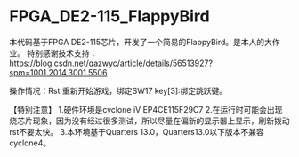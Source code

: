 # FPGA_DE2-115_FlappyBird

本代码基于FPGA DE2-115芯片，开发了一个简易的FlappyBird。是本人的大作业。
特别感谢技术支持：https://blog.csdn.net/qazwyc/article/details/56513927?spm=1001.2014.3001.5506

操作情况：Rst 重新开始游戏，绑定SW17 key[3]:绑定跳跃键。

【特别注意】
1.硬件环境是cyclone iV EP4CE115F29C7
2.在运行时可能会出现烧芯片现象，因为没有经过很多测试，所以尽量在偏新的显示器上显示，刷新拨动rst不要太快。
3.本环境基于Quarters 13.0，Quarters13.0以下版本不兼容cyclone4。
